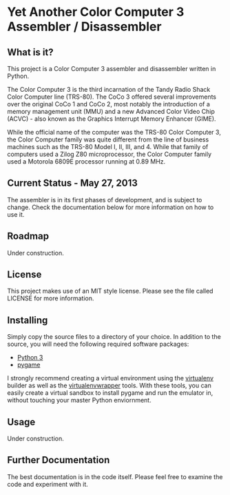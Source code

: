 # Yet Another Color Computer 3 Assembler / Disassembler 

## What is it?

This project is a Color Computer 3 assembler and disassembler written in
Python.

The Color Computer 3 is the third incarnation of the Tandy Radio Shack 
Color Computer line (TRS-80). The CoCo 3 offered several improvements over the
original CoCo 1 and CoCo 2, most notably the introduction of a memory
management unit (MMU) and a new Advanced Color Video Chip (ACVC) - also known
as the Graphics Interrupt Memory Enhancer (GIME). 

While the official name of the computer was the TRS-80 Color Computer 3,
the Color Computer family was quite different from the line of business 
machines such as the TRS-80 Model I, II, III, and 4. While that family
of computers used a Zilog Z80 microprocessor, the Color Computer family used 
a Motorola 6809E processor running at 0.89 MHz. 

## Current Status - May 27, 2013

The assembler is in its first phases of development, and is subject to
change. Check the documentation below for more information on how to use
it.

## Roadmap

Under construction.

## License

This project makes use of an MIT style license. Please see the file called 
LICENSE for more information.


## Installing

Simply copy the source files to a directory of your choice. In addition to
the source, you will need the following required software packages:

* [Python 3](http://www.python.org)
* [pygame](http://http://www.pygame.org)

I strongly recommend creating a virtual environment using the
[virtualenv](http://pypi.python.org/pypi/virtualenv) builder as well as the
[virtualenvwrapper](https://bitbucket.org/dhellmann/virtualenvwrapper) tools.
With these tools, you can easily create a virtual sandbox to install pygame
and run the emulator in, without touching your master Python enviornment.


## Usage

Under construction.


## Further Documentation

The best documentation is in the code itself. Please feel free to examine the
code and experiment with it.
